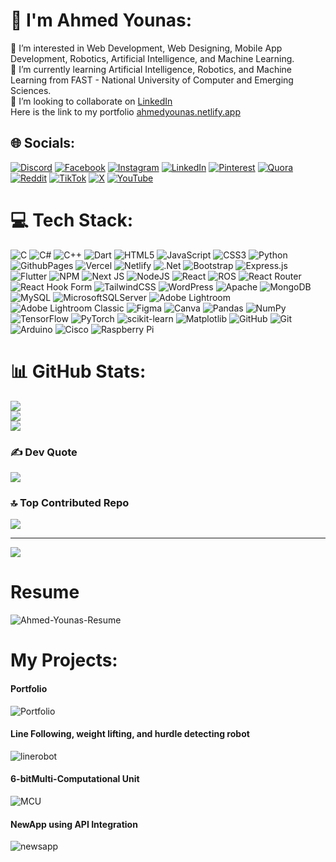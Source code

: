 # 💫 I'm Ahmed Younas:
👀 I’m interested in Web Development, Web Designing, Mobile App Development, Robotics, Artificial Intelligence, and Machine Learning.<br>🌱 I’m currently learning Artificial Intelligence, Robotics, and Machine Learning from FAST - National University of Computer and Emerging Sciences.<br>💞️ I’m looking to collaborate on [LinkedIn](https://linkedin.com/in/ahmed-younas)<br>Here is the link to my portfolio [ahmedyounas.netlify.app](https://ahmedyounas.netlify.app)


## 🌐 Socials:
[![Discord](https://img.shields.io/badge/Discord-%237289DA.svg?logo=discord&logoColor=white)](https://discord.gg/ahmedyounas0273_73678) [![Facebook](https://img.shields.io/badge/Facebook-%231877F2.svg?logo=Facebook&logoColor=white)](https://facebook.com/4hmed7ounass) [![Instagram](https://img.shields.io/badge/Instagram-%23E4405F.svg?logo=Instagram&logoColor=white)](https://instagram.com/4hmed7ounas) [![LinkedIn](https://img.shields.io/badge/LinkedIn-%230077B5.svg?logo=linkedin&logoColor=white)](https://linkedin.com/in/ahmed-younas) [![Pinterest](https://img.shields.io/badge/Pinterest-%23E60023.svg?logo=Pinterest&logoColor=white)](https://pinterest.com/4hmed7ounas) [![Quora](https://img.shields.io/badge/Quora-%23B92B27.svg?logo=Quora&logoColor=white)](https://quora.com/profile/Ahmed-Younas-12) [![Reddit](https://img.shields.io/badge/Reddit-%23FF4500.svg?logo=Reddit&logoColor=white)](https://reddit.com/user/ahmedasticcc) [![TikTok](https://img.shields.io/badge/TikTok-%23000000.svg?logo=TikTok&logoColor=white)](https://tiktok.com/@4hmed7ounas) [![X](https://img.shields.io/badge/X-black.svg?logo=X&logoColor=white)](https://x.com/4hmed7ounass) [![YouTube](https://img.shields.io/badge/YouTube-%23FF0000.svg?logo=YouTube&logoColor=white)](https://youtube.com/@4hmed7ounass) 

# 💻 Tech Stack:
![C](https://img.shields.io/badge/c-%2300599C.svg?style=for-the-badge&logo=c&logoColor=white) ![C#](https://img.shields.io/badge/c%23-%23239120.svg?style=for-the-badge&logo=csharp&logoColor=white) ![C++](https://img.shields.io/badge/c++-%2300599C.svg?style=for-the-badge&logo=c%2B%2B&logoColor=white) ![Dart](https://img.shields.io/badge/dart-%230175C2.svg?style=for-the-badge&logo=dart&logoColor=white) ![HTML5](https://img.shields.io/badge/html5-%23E34F26.svg?style=for-the-badge&logo=html5&logoColor=white) ![JavaScript](https://img.shields.io/badge/javascript-%23323330.svg?style=for-the-badge&logo=javascript&logoColor=%23F7DF1E) ![CSS3](https://img.shields.io/badge/css3-%231572B6.svg?style=for-the-badge&logo=css3&logoColor=white) ![Python](https://img.shields.io/badge/python-3670A0?style=for-the-badge&logo=python&logoColor=ffdd54) ![GithubPages](https://img.shields.io/badge/github%20pages-121013?style=for-the-badge&logo=github&logoColor=white) ![Vercel](https://img.shields.io/badge/vercel-%23000000.svg?style=for-the-badge&logo=vercel&logoColor=white) ![Netlify](https://img.shields.io/badge/netlify-%23000000.svg?style=for-the-badge&logo=netlify&logoColor=#00C7B7) ![.Net](https://img.shields.io/badge/.NET-5C2D91?style=for-the-badge&logo=.net&logoColor=white) ![Bootstrap](https://img.shields.io/badge/bootstrap-%238511FA.svg?style=for-the-badge&logo=bootstrap&logoColor=white) ![Express.js](https://img.shields.io/badge/express.js-%23404d59.svg?style=for-the-badge&logo=express&logoColor=%2361DAFB) ![Flutter](https://img.shields.io/badge/Flutter-%2302569B.svg?style=for-the-badge&logo=Flutter&logoColor=white) ![NPM](https://img.shields.io/badge/NPM-%23CB3837.svg?style=for-the-badge&logo=npm&logoColor=white) ![Next JS](https://img.shields.io/badge/Next-black?style=for-the-badge&logo=next.js&logoColor=white) ![NodeJS](https://img.shields.io/badge/node.js-6DA55F?style=for-the-badge&logo=node.js&logoColor=white) ![React](https://img.shields.io/badge/react-%2320232a.svg?style=for-the-badge&logo=react&logoColor=%2361DAFB) ![ROS](https://img.shields.io/badge/ros-%230A0FF9.svg?style=for-the-badge&logo=ros&logoColor=white) ![React Router](https://img.shields.io/badge/React_Router-CA4245?style=for-the-badge&logo=react-router&logoColor=white) ![React Hook Form](https://img.shields.io/badge/React%20Hook%20Form-%23EC5990.svg?style=for-the-badge&logo=reacthookform&logoColor=white) ![TailwindCSS](https://img.shields.io/badge/tailwindcss-%2338B2AC.svg?style=for-the-badge&logo=tailwind-css&logoColor=white) ![WordPress](https://img.shields.io/badge/WordPress-%23117AC9.svg?style=for-the-badge&logo=WordPress&logoColor=white) ![Apache](https://img.shields.io/badge/apache-%23D42029.svg?style=for-the-badge&logo=apache&logoColor=white) ![MongoDB](https://img.shields.io/badge/MongoDB-%234ea94b.svg?style=for-the-badge&logo=mongodb&logoColor=white) ![MySQL](https://img.shields.io/badge/mysql-4479A1.svg?style=for-the-badge&logo=mysql&logoColor=white) ![MicrosoftSQLServer](https://img.shields.io/badge/Microsoft%20SQL%20Server-CC2927?style=for-the-badge&logo=microsoft%20sql%20server&logoColor=white) ![Adobe Lightroom](https://img.shields.io/badge/Adobe%20Lightroom-31A8FF.svg?style=for-the-badge&logo=Adobe%20Lightroom&logoColor=white) ![Adobe Lightroom Classic](https://img.shields.io/badge/Adobe%20Lightroom%20Classic-31A8FF.svg?style=for-the-badge&logo=Adobe%20Lightroom%20Classic&logoColor=white) ![Figma](https://img.shields.io/badge/figma-%23F24E1E.svg?style=for-the-badge&logo=figma&logoColor=white) ![Canva](https://img.shields.io/badge/Canva-%2300C4CC.svg?style=for-the-badge&logo=Canva&logoColor=white) ![Pandas](https://img.shields.io/badge/pandas-%23150458.svg?style=for-the-badge&logo=pandas&logoColor=white) ![NumPy](https://img.shields.io/badge/numpy-%23013243.svg?style=for-the-badge&logo=numpy&logoColor=white) ![TensorFlow](https://img.shields.io/badge/TensorFlow-%23FF6F00.svg?style=for-the-badge&logo=TensorFlow&logoColor=white) ![PyTorch](https://img.shields.io/badge/PyTorch-%23EE4C2C.svg?style=for-the-badge&logo=PyTorch&logoColor=white) ![scikit-learn](https://img.shields.io/badge/scikit--learn-%23F7931E.svg?style=for-the-badge&logo=scikit-learn&logoColor=white) ![Matplotlib](https://img.shields.io/badge/Matplotlib-%23ffffff.svg?style=for-the-badge&logo=Matplotlib&logoColor=black) ![GitHub](https://img.shields.io/badge/github-%23121011.svg?style=for-the-badge&logo=github&logoColor=white) ![Git](https://img.shields.io/badge/git-%23F05033.svg?style=for-the-badge&logo=git&logoColor=white) ![Arduino](https://img.shields.io/badge/-Arduino-00979D?style=for-the-badge&logo=Arduino&logoColor=white) ![Cisco](https://img.shields.io/badge/cisco-%23049fd9.svg?style=for-the-badge&logo=cisco&logoColor=black) ![Raspberry Pi](https://img.shields.io/badge/-RaspberryPi-C51A4A?style=for-the-badge&logo=Raspberry-Pi)
# 📊 GitHub Stats:
![](https://github-readme-stats.vercel.app/api?username=4hmed7ounas&theme=dark&hide_border=false&include_all_commits=false&count_private=false)<br/>
![](https://github-readme-streak-stats.herokuapp.com/?user=4hmed7ounas&theme=dark&hide_border=false)<br/>
![](https://github-readme-stats.vercel.app/api/top-langs/?username=4hmed7ounas&theme=dark&hide_border=false&include_all_commits=false&count_private=false&layout=compact)

### ✍️ Dev Quote
![](https://quotes-github-readme.vercel.app/api?type=horizontal&theme=dark)

### 🔝 Top Contributed Repo
![](https://github-contributor-stats.vercel.app/api?username=4hmed7ounas&limit=5&theme=dark&combine_all_yearly_contributions=true)

---
[![](https://visitcount.itsvg.in/api?id=4hmed7ounas&icon=4&color=1)](https://visitcount.itsvg.in)

# Resume
![Ahmed-Younas-Resume](https://github.com/4hmed7ounas/4hmed7ounas/assets/142696963/1aa4c4e2-96f7-4952-bde2-ce32f82c36d9)
# My Projects:
#### Portfolio
![Portfolio](https://github.com/4hmed7ounas/4hmed7ounas/assets/142696963/44153bce-706c-4cbe-87d2-ba1053c61342)
#### Line Following, weight lifting, and hurdle detecting robot
![linerobot](https://github.com/4hmed7ounas/4hmed7ounas/assets/142696963/edd3e306-6c6b-4815-ba85-6edb758b4afb)
#### 6-bitMulti-Computational Unit
![MCU](https://github.com/4hmed7ounas/4hmed7ounas/assets/142696963/0f599efa-3b7e-4841-8a61-d90673e50ebd)
#### NewApp using API Integration
![newsapp](https://github.com/4hmed7ounas/4hmed7ounas/assets/142696963/3dd8ea7a-f012-453b-9e64-c52f82b964c0)
